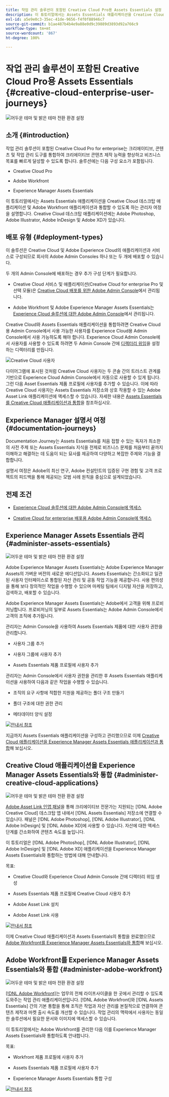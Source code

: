 ```yaml
---
title: 작업 관리 솔루션이 포함된 Creative Cloud Pro용 Assets Essentials 설정
description: 이 튜토리얼에서는 Assets Essentials 애플리케이션을 Creative Cloud 데스크탑 애플리케이션 및 Adobe Workfront 애플리케이션과 통합할 수 있도록 하는 관리자 여정을 설명합니다. Creative Cloud 데스크탑 애플리케이션에는 Adobe Photoshop, Adobe Illustrator, Adobe InDesign 및 Adobe XD가 있습니다.
exl-id: a5e9e0c3-35ec-41de-9656-f4f0f88946c7
source-git-commit: b1ae487b4b4e9a88e0d9c39889d3893d92a766c9
workflow-type: tm+mt
source-wordcount: '867'
ht-degree: 100%

---
```


# 작업 관리 솔루션이 포함된 Creative Cloud Pro용 Assets Essentials {#creative-cloud-enterprise-user-journeys}

![어두운 테마 및 밝은 테마 전환 환경 설정](assets/cce-next-banner-landing-page.png)

## 소개 {#introduction}

작업 관리 솔루션이 포함된 Creative Cloud Pro for enterprise는 크리에이티브, 콘텐츠 및 작업 관리 도구를 통합하여 크리에이티브 콘텐츠 제작 능력을 향상하고 비즈니스 목표를 빠르게 달성할 수 있도록 합니다. 솔루션에는 다음 구성 요소가 포함됩니다.

* Creative Cloud Pro

* Adobe Workfront

* Experience Manager Assets Essentials

이 튜토리얼에서는 Assets Essentials 애플리케이션을 Creative Cloud 데스크탑 애플리케이션 및 Adobe Workfront 애플리케이션과 통합할 수 있도록 하는 관리자 여정을 설명합니다. Creative Cloud 데스크탑 애플리케이션에는 Adobe Photoshop, Adobe Illustrator, Adobe InDesign 및 Adobe XD가 있습니다.

## 배포 유형 {#deployment-types}

이 솔루션은 Creative Cloud 및 Adobe Experience Cloud의 애플리케이션과 서비스로 구성되므로 회사의 Adobe Admin Consoles 하나 또는 두 개에 배포할 수 있습니다.

두 개의 Admin Console에 배포하는 경우 추가 구성 단계가 필요합니다.

* Creative Cloud 서비스 및 애플리케이션(Creative Cloud for enterprise Pro 및 선택 모듈)은 [Creative Cloud 배포를 위한 Adobe Admin Console](https://helpx.adobe.com/content/help/kr/enterprise/admin-guide.html)에서 관리됩니다.

* Adobe Workfront 및 Adobe Experience Manager Assets Essentials는 [Experience Cloud 솔루션에 대한 Adobe Admin Console](https://experienceleague.adobe.com/docs/core-services/interface/administration/admin-getting-started.html)에서 관리됩니다.

Creative Cloud와 Assets Essentials 애플리케이션을 통합하려면 Creative Cloud용 Admin Console에서 사용 가능한 사용자를 Experience Cloud용 Admin Console에서 사용 가능하도록 해야 합니다. Experience Cloud Admin Console에서 사용자를 사용할 수 있도록 하려면 두 Admin Console 간에 [디렉터리 위임](https://helpx.adobe.com/kr/enterprise/using/set-up-identity.html#directory-trusting)을 설정하는 디렉터리를 만듭니다.

![Creative Cloud 사용자](assets/creative-cloud-users.svg)

다이어그램에 표시된 것처럼 Creative Cloud 사용자는 두 콘솔 간의 트러스트 관계를 기반으로 Experience Cloud Admin Console에서 자동으로 사용할 수 있게 됩니다. 그런 다음 Asset Essentials 제품 프로필에 사용자를 추가할 수 있습니다. 이에 따라 Creative Cloud 사용자는 Assets Essentials 저장소와 상호 작용할 수 있는 Adobe Asset Link 애플리케이션에 액세스할 수 있습니다. 자세한 내용은 [Assets Essentials를 Creative Cloud 애플리케이션과 통합](integrate-with-creative-cloud.md)을 참조하십시오.

## Experience Manager 설명서 여정 {#documentation-journeys}

Documentation Journey는 Assets Essentials를 처음 접할 수 있는 독자가 최소한의 사전 주제 또는 Assets Essentials 지식을 전제로 비즈니스 문제를 처음부터 끝까지 이해하고 해결하는 데 도움이 되는 묘사를 제공하여 다양하고 복잡한 주제와 기능을 결합합니다.

설명서 여정은 Adobe의 최신 연구, Adobe 컨설턴트의 입증된 구현 경험 및 고객 프로젝트의 피드백을 통해 제공되는 모범 사례 원칙을 중심으로 설계되었습니다.

## 전제 조건

* [Experience Cloud 솔루션에 대한 Adobe Admin Console에 액세스](https://experienceleague.adobe.com/docs/core-services/interface/administration/admin-getting-started.html)

* [Creative Cloud for enterprise 배포용 Adobe Admin Console에 액세스](https://helpx.adobe.com/kr/enterprise/admin-guide.html)

## Experience Manager Assets Essentials 관리 {#administer-assets-essentials}

![어두운 테마 및 밝은 테마 전환 환경 설정](assets/cce-assets.png)

Adobe Experience Manager Assets Essentials는 Adobe Experience Manager Assets의 가벼운 버전의 새로운 에디션입니다. Assets Essentials는 간소화되고 일관된 사용자 인터페이스로 통합된 자산 관리 및 공동 작업 기능을 제공합니다. 사용 편의성을 통해 보다 창의적인 작업을 수행할 수 있으며 마케팅 팀에서 디지털 자산을 저장하고, 검색하고, 배포할 수 있습니다.

Adobe Experience Manager Assets Essentials는 Adobe에서 고객을 위해 프로비저닝합니다. 프로비저닝의 일부로 Assets Essentials는 Adobe Admin Console에서 고객의 조직에 추가됩니다.

관리자는 Admin Console을 사용하여 Assets Essentials 제품에 대한 사용자 권한을 관리합니다.

* 사용자 그룹 추가

* 사용자 그룹에 사용자 추가

* Assets Essentials 제품 프로필에 사용자 추가

관리자는 Admin Console에서 사용자 권한을 관리한 후 Assets Essentials 애플리케이션을 사용하여 다음과 같은 작업을 수행할 수 있습니다.

* 조직의 요구 사항에 적합한 지원을 제공하는 폴더 구조 만들기

* 폴더 구조에 대한 권한 관리

* 메타데이터 양식 설정

[![안내서 참조](assets/see-the-guide-sm.png)](deploy-administer.md)

지금까지 Assets Essentials 애플리케이션을 구성하고 관리했으므로 이제 [Creative Cloud 애플리케이션을 Experience Manager Assets Essentials 애플리케이션과 통합](integrate-with-creative-cloud.md)해 보십시오.

## Creative Cloud 애플리케이션을 Experience Manager Assets Essentials와 통합 {#administer-creative-cloud-applications}

![어두운 테마 및 밝은 테마 전환 환경 설정](assets/cce-creative-cloud.png)

[Adobe Asset Link 인앱 패널](https://www.adobe.com/kr/creativecloud/business/enterprise/adobe-asset-link.html)을 통해 크리에이티브 전문가는 지원되는 [!DNL Adobe Creative Cloud] 데스크탑 앱 내에서 [!DNL Assets Essentials] 저장소에 연결할 수 있습니다. 패널은 [!DNL Adobe Photoshop], [!DNL Adobe Illustrator], [!DNL Adobe InDesign] 및 [!DNL Adobe XD]에 사용할 수 있습니다. 자산에 대한 액세스 단계를 간소화하여 콘텐츠 속도를 높입니다.

이 튜토리얼은 [!DNL Adobe Photoshop], [!DNL Adobe Illustrator], [!DNL Adobe InDesign] 및 [!DNL Adobe XD] 애플리케이션을 Experience Manager Assets Essentials와 통합하는 방법에 대해 안내합니다.

목표:

* Creative Cloud와 Experience Cloud Admin Console 간에 디렉터리 위임 생성

* Assets Essentials 제품 프로필에 Creative Cloud 사용자 추가

* Adobe Asset Link 설치

* Adobe Asset Link 사용

[![안내서 참조](assets/see-the-guide-sm.png)](integrate-with-creative-cloud.md)

이제 Creative Cloud 애플리케이션과 Assets Essentials의 통합을 완료했으므로 [Adobe Workfront를 Experience Manager Assets Essentials와 통합](integrate-with-workfront.md)해 보십시오.

## Adobe Workfront를 Experience Manager Assets Essentials와 통합 {#administer-adobe-workfront}

![어두운 테마 및 밝은 테마 전환 환경 설정](assets/cce-workfront.png)

[[!DNL Adobe Workfront]](https://www.workfront.com/)는 업무의 전체 라이프사이클을 한 곳에서 관리할 수 있도록 도와주는 작업 관리 애플리케이션입니다. [!DNL Adobe Workfront]와 [!DNL Assets Essentials] 간의 기본 통합을 통해 조직은 작업과 자산 관리를 본질적으로 연결하여 콘텐츠 제작과 마켓 출시 속도를 개선할 수 있습니다. 작업 관리의 맥락에서 사용자는 동일한 솔루션에서 필요한 문서와 이미지에 액세스할 수 있습니다.

이 튜토리얼에서는 Adobe Workfront를 관리한 다음 이를 Experience Manager Assets Essentials와 통합하도록 안내합니다.

목표:

* Workfront 제품 프로필에 사용자 추가

* Assets Essentials 제품 프로필에 사용자 추가

* Experience Manager Assets Essentials 통합 구성

[![안내서 참조](assets/see-the-guide-sm.png)](integrate-with-workfront.md)
